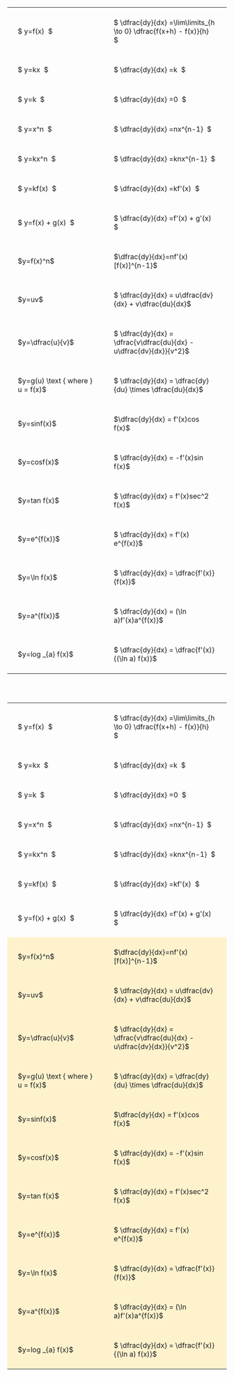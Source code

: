 ---
---

#  
<br>
<style type="text/css">
#T_ba1a4 th.col_heading {
  text-align: left;
  font-size: 1em;
}
#T_ba1a4 td {
  text-align: left;
  font-size: 1em;
  padding: 1.5em;
}
#T_ba1a4_row0_col0, #T_ba1a4_row1_col0, #T_ba1a4_row2_col0, #T_ba1a4_row3_col0, #T_ba1a4_row4_col0, #T_ba1a4_row5_col0, #T_ba1a4_row6_col0, #T_ba1a4_row7_col0, #T_ba1a4_row8_col0, #T_ba1a4_row9_col0, #T_ba1a4_row10_col0, #T_ba1a4_row11_col0, #T_ba1a4_row12_col0, #T_ba1a4_row13_col0, #T_ba1a4_row14_col0, #T_ba1a4_row15_col0, #T_ba1a4_row16_col0, #T_ba1a4_row17_col0 {
  width: 300px;
  white-space: pre-wrap;
}
#T_ba1a4_row0_col1, #T_ba1a4_row1_col1, #T_ba1a4_row2_col1, #T_ba1a4_row3_col1, #T_ba1a4_row4_col1, #T_ba1a4_row5_col1, #T_ba1a4_row6_col1, #T_ba1a4_row7_col1, #T_ba1a4_row8_col1, #T_ba1a4_row9_col1, #T_ba1a4_row10_col1, #T_ba1a4_row11_col1, #T_ba1a4_row12_col1, #T_ba1a4_row13_col1, #T_ba1a4_row14_col1, #T_ba1a4_row15_col1, #T_ba1a4_row16_col1, #T_ba1a4_row17_col1 {
  width: 400px;
  white-space: pre-wrap;
}
</style>
<table id="T_ba1a4">
  <thead>
  </thead>
  <tbody>
    <tr>
      <td id="T_ba1a4_row0_col0" class="data row0 col0" >$ y=f(x)  $</td>
      <td id="T_ba1a4_row0_col1" class="data row0 col1" >$ \dfrac{dy}{dx} =\lim\limits_{h \to 0} \dfrac{f(x+h) - f(x)}{h}  $</td>
    </tr>
    <tr>
      <td id="T_ba1a4_row1_col0" class="data row1 col0" >$ y=kx  $</td>
      <td id="T_ba1a4_row1_col1" class="data row1 col1" >$ \dfrac{dy}{dx} =k  $</td>
    </tr>
    <tr>
      <td id="T_ba1a4_row2_col0" class="data row2 col0" >$ y=k  $</td>
      <td id="T_ba1a4_row2_col1" class="data row2 col1" >$ \dfrac{dy}{dx} =0  $</td>
    </tr>
    <tr>
      <td id="T_ba1a4_row3_col0" class="data row3 col0" >$ y=x^n  $</td>
      <td id="T_ba1a4_row3_col1" class="data row3 col1" >$ \dfrac{dy}{dx} =nx^{n-1}  $</td>
    </tr>
    <tr>
      <td id="T_ba1a4_row4_col0" class="data row4 col0" >$ y=kx^n  $</td>
      <td id="T_ba1a4_row4_col1" class="data row4 col1" >$ \dfrac{dy}{dx} =knx^{n-1}  $</td>
    </tr>
    <tr>
      <td id="T_ba1a4_row5_col0" class="data row5 col0" >$ y=kf(x)  $</td>
      <td id="T_ba1a4_row5_col1" class="data row5 col1" >$ \dfrac{dy}{dx} =kf'(x)  $</td>
    </tr>
    <tr>
      <td id="T_ba1a4_row6_col0" class="data row6 col0" >$ y=f(x) + g(x)  $</td>
      <td id="T_ba1a4_row6_col1" class="data row6 col1" >$ \dfrac{dy}{dx} =f'(x) + g'(x)  $</td>
    </tr>
    <tr>
      <td id="T_ba1a4_row7_col0" class="data row7 col0" >$y=f(x)^n$</td>
      <td id="T_ba1a4_row7_col1" class="data row7 col1" >$\dfrac{dy}{dx}=nf'(x)[f(x)]^{n-1}$</td>
    </tr>
    <tr>
      <td id="T_ba1a4_row8_col0" class="data row8 col0" >$y=uv$</td>
      <td id="T_ba1a4_row8_col1" class="data row8 col1" >$ \dfrac{dy}{dx} = u\dfrac{dv}{dx} + v\dfrac{du}{dx}$</td>
    </tr>
    <tr>
      <td id="T_ba1a4_row9_col0" class="data row9 col0" >$y=\dfrac{u}{v}$</td>
      <td id="T_ba1a4_row9_col1" class="data row9 col1" >$ \dfrac{dy}{dx} = \dfrac{v\dfrac{du}{dx} - u\dfrac{dv}{dx}}{v^2}$</td>
    </tr>
    <tr>
      <td id="T_ba1a4_row10_col0" class="data row10 col0" >$y=g(u) \text { where } u = f(x)$</td>
      <td id="T_ba1a4_row10_col1" class="data row10 col1" >$ \dfrac{dy}{dx} = \dfrac{dy}{du} \times \dfrac{du}{dx}$</td>
    </tr>
    <tr>
      <td id="T_ba1a4_row11_col0" class="data row11 col0" >$y=sinf(x)$</td>
      <td id="T_ba1a4_row11_col1" class="data row11 col1" >$\dfrac{dy}{dx} = f'(x)cos f(x)$</td>
    </tr>
    <tr>
      <td id="T_ba1a4_row12_col0" class="data row12 col0" >$y=cosf(x)$</td>
      <td id="T_ba1a4_row12_col1" class="data row12 col1" >$ \dfrac{dy}{dx} = -f'(x)sin f(x)$</td>
    </tr>
    <tr>
      <td id="T_ba1a4_row13_col0" class="data row13 col0" >$y=tan f(x)$</td>
      <td id="T_ba1a4_row13_col1" class="data row13 col1" >$ \dfrac{dy}{dx} = f'(x)sec^2 f(x)$</td>
    </tr>
    <tr>
      <td id="T_ba1a4_row14_col0" class="data row14 col0" >$y=e^{f(x)}$</td>
      <td id="T_ba1a4_row14_col1" class="data row14 col1" >$ \dfrac{dy}{dx} = f'(x) e^{f(x)}$</td>
    </tr>
    <tr>
      <td id="T_ba1a4_row15_col0" class="data row15 col0" >$y=\ln f(x)$</td>
      <td id="T_ba1a4_row15_col1" class="data row15 col1" >$ \dfrac{dy}{dx} = \dfrac{f'(x)}{f(x)}$</td>
    </tr>
    <tr>
      <td id="T_ba1a4_row16_col0" class="data row16 col0" >$y=a^{f(x)}$</td>
      <td id="T_ba1a4_row16_col1" class="data row16 col1" >$ \dfrac{dy}{dx} = (\ln a)f'(x)a^{f(x)}$</td>
    </tr>
    <tr>
      <td id="T_ba1a4_row17_col0" class="data row17 col0" >$y=log _{a} f(x)$</td>
      <td id="T_ba1a4_row17_col1" class="data row17 col1" >$ \dfrac{dy}{dx} = \dfrac{f'(x)}{(\ln a) f(x)}$</td>
    </tr>
  </tbody>
</table>

<br><br>
<style type="text/css">
#T_5a832 th.col_heading {
  text-align: left;
  font-size: 1em;
}
#T_5a832 td {
  text-align: left;
  font-size: 1em;
  padding: 1.5em;
}
#T_5a832_row0_col0, #T_5a832_row1_col0, #T_5a832_row2_col0, #T_5a832_row3_col0, #T_5a832_row4_col0, #T_5a832_row5_col0, #T_5a832_row6_col0 {
  width: 300px;
  white-space: pre-wrap;
}
#T_5a832_row0_col1, #T_5a832_row1_col1, #T_5a832_row2_col1, #T_5a832_row3_col1, #T_5a832_row4_col1, #T_5a832_row5_col1, #T_5a832_row6_col1 {
  width: 400px;
  white-space: pre-wrap;
}
#T_5a832_row7_col0, #T_5a832_row8_col0, #T_5a832_row9_col0, #T_5a832_row10_col0, #T_5a832_row11_col0, #T_5a832_row12_col0, #T_5a832_row13_col0, #T_5a832_row14_col0, #T_5a832_row15_col0, #T_5a832_row16_col0, #T_5a832_row17_col0 {
  width: 300px;
  background-color: rgba(255,194,10, 0.2);
  white-space: pre-wrap;
}
#T_5a832_row7_col1, #T_5a832_row8_col1, #T_5a832_row9_col1, #T_5a832_row10_col1, #T_5a832_row11_col1, #T_5a832_row12_col1, #T_5a832_row13_col1, #T_5a832_row14_col1, #T_5a832_row15_col1, #T_5a832_row16_col1, #T_5a832_row17_col1 {
  width: 400px;
  background-color: rgba(255,194,10, 0.2);
  white-space: pre-wrap;
}
</style>
<table id="T_5a832">
  <thead>
  </thead>
  <tbody>
    <tr>
      <td id="T_5a832_row0_col0" class="data row0 col0" >$ y=f(x)  $</td>
      <td id="T_5a832_row0_col1" class="data row0 col1" >$ \dfrac{dy}{dx} =\lim\limits_{h \to 0} \dfrac{f(x+h) - f(x)}{h}  $</td>
    </tr>
    <tr>
      <td id="T_5a832_row1_col0" class="data row1 col0" >$ y=kx  $</td>
      <td id="T_5a832_row1_col1" class="data row1 col1" >$ \dfrac{dy}{dx} =k  $</td>
    </tr>
    <tr>
      <td id="T_5a832_row2_col0" class="data row2 col0" >$ y=k  $</td>
      <td id="T_5a832_row2_col1" class="data row2 col1" >$ \dfrac{dy}{dx} =0  $</td>
    </tr>
    <tr>
      <td id="T_5a832_row3_col0" class="data row3 col0" >$ y=x^n  $</td>
      <td id="T_5a832_row3_col1" class="data row3 col1" >$ \dfrac{dy}{dx} =nx^{n-1}  $</td>
    </tr>
    <tr>
      <td id="T_5a832_row4_col0" class="data row4 col0" >$ y=kx^n  $</td>
      <td id="T_5a832_row4_col1" class="data row4 col1" >$ \dfrac{dy}{dx} =knx^{n-1}  $</td>
    </tr>
    <tr>
      <td id="T_5a832_row5_col0" class="data row5 col0" >$ y=kf(x)  $</td>
      <td id="T_5a832_row5_col1" class="data row5 col1" >$ \dfrac{dy}{dx} =kf'(x)  $</td>
    </tr>
    <tr>
      <td id="T_5a832_row6_col0" class="data row6 col0" >$ y=f(x) + g(x)  $</td>
      <td id="T_5a832_row6_col1" class="data row6 col1" >$ \dfrac{dy}{dx} =f'(x) + g'(x)  $</td>
    </tr>
    <tr>
      <td id="T_5a832_row7_col0" class="data row7 col0" >$y=f(x)^n$</td>
      <td id="T_5a832_row7_col1" class="data row7 col1" >$\dfrac{dy}{dx}=nf'(x)[f(x)]^{n-1}$</td>
    </tr>
    <tr>
      <td id="T_5a832_row8_col0" class="data row8 col0" >$y=uv$</td>
      <td id="T_5a832_row8_col1" class="data row8 col1" >$ \dfrac{dy}{dx} = u\dfrac{dv}{dx} + v\dfrac{du}{dx}$</td>
    </tr>
    <tr>
      <td id="T_5a832_row9_col0" class="data row9 col0" >$y=\dfrac{u}{v}$</td>
      <td id="T_5a832_row9_col1" class="data row9 col1" >$ \dfrac{dy}{dx} = \dfrac{v\dfrac{du}{dx} - u\dfrac{dv}{dx}}{v^2}$</td>
    </tr>
    <tr>
      <td id="T_5a832_row10_col0" class="data row10 col0" >$y=g(u) \text { where } u = f(x)$</td>
      <td id="T_5a832_row10_col1" class="data row10 col1" >$ \dfrac{dy}{dx} = \dfrac{dy}{du} \times \dfrac{du}{dx}$</td>
    </tr>
    <tr>
      <td id="T_5a832_row11_col0" class="data row11 col0" >$y=sinf(x)$</td>
      <td id="T_5a832_row11_col1" class="data row11 col1" >$\dfrac{dy}{dx} = f'(x)cos f(x)$</td>
    </tr>
    <tr>
      <td id="T_5a832_row12_col0" class="data row12 col0" >$y=cosf(x)$</td>
      <td id="T_5a832_row12_col1" class="data row12 col1" >$ \dfrac{dy}{dx} = -f'(x)sin f(x)$</td>
    </tr>
    <tr>
      <td id="T_5a832_row13_col0" class="data row13 col0" >$y=tan f(x)$</td>
      <td id="T_5a832_row13_col1" class="data row13 col1" >$ \dfrac{dy}{dx} = f'(x)sec^2 f(x)$</td>
    </tr>
    <tr>
      <td id="T_5a832_row14_col0" class="data row14 col0" >$y=e^{f(x)}$</td>
      <td id="T_5a832_row14_col1" class="data row14 col1" >$ \dfrac{dy}{dx} = f'(x) e^{f(x)}$</td>
    </tr>
    <tr>
      <td id="T_5a832_row15_col0" class="data row15 col0" >$y=\ln f(x)$</td>
      <td id="T_5a832_row15_col1" class="data row15 col1" >$ \dfrac{dy}{dx} = \dfrac{f'(x)}{f(x)}$</td>
    </tr>
    <tr>
      <td id="T_5a832_row16_col0" class="data row16 col0" >$y=a^{f(x)}$</td>
      <td id="T_5a832_row16_col1" class="data row16 col1" >$ \dfrac{dy}{dx} = (\ln a)f'(x)a^{f(x)}$</td>
    </tr>
    <tr>
      <td id="T_5a832_row17_col0" class="data row17 col0" >$y=log _{a} f(x)$</td>
      <td id="T_5a832_row17_col1" class="data row17 col1" >$ \dfrac{dy}{dx} = \dfrac{f'(x)}{(\ln a) f(x)}$</td>
    </tr>
  </tbody>
</table>
